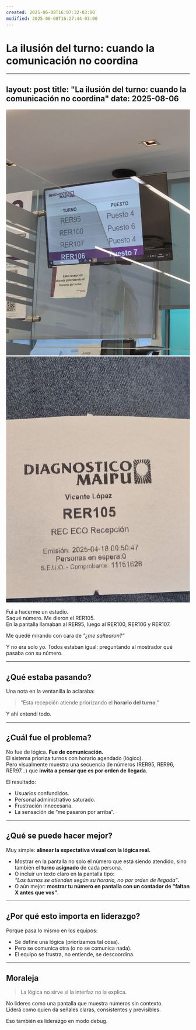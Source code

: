 ```yaml
---
created: 2025-06-08T16:07:32-03:00
modified: 2025-06-08T16:27:44-03:00
---
```


# La ilusión del turno: cuando la comunicación no coordina

---
layout: post
title: "La ilusión del turno: cuando la comunicación no coordina"
date: 2025-08-06
---

![Image](./c8cdf03fecae0bcf4d49c9fa77856bc8.jpg) 
![Image](./2410295cf73fc3144d3ccabdbd43e79c.jpg) 


Fui a hacerme un estudio.  
Saqué número. Me dieron el RER105.  
En la pantalla llamaban al RER95, luego al RER100, RER106 y RER107.

Me quedé mirando con cara de *"¿me saltearon?"*

Y no era solo yo. Todos estaban igual: preguntando al mostrador qué pasaba con su número.

---

## ¿Qué estaba pasando?

Una nota en la ventanilla lo aclaraba:

> “Esta recepción atiende priorizando el **horario del turno**.”

Y ahí entendí todo.

---

## ¿Cuál fue el problema?

No fue de lógica. **Fue de comunicación.**  
El sistema prioriza turnos con horario agendado (lógico).  
Pero visualmente muestra una secuencia de números (RER95, RER96, RER97...) que **invita a pensar que es por orden de llegada**.

El resultado:

- Usuarios confundidos.
- Personal administrativo saturado.
- Frustración innecesaria.
- La sensación de “me pasaron por arriba”.

---

## ¿Qué se puede hacer mejor?

Muy simple: **alinear la expectativa visual con la lógica real.**

- Mostrar en la pantalla no solo el número que está siendo atendido, sino también el **turno asignado** de cada persona.
- O incluir un texto claro en la pantalla tipo:  
  *“Los turnos se atienden según su horario, no por orden de llegada”*.
- O aún mejor: **mostrar tu número en pantalla con un contador de “faltan X antes que vos”**.

---

## ¿Por qué esto importa en liderazgo?

Porque pasa lo mismo en los equipos:

- Se define una lógica (priorizamos tal cosa).
- Pero se comunica otra (o no se comunica nada).
- El equipo se frustra, no entiende, se descoordina.

---

## Moraleja

> La lógica no sirve si la interfaz no la explica.

No lideres como una pantalla que muestra números sin contexto.  
Liderá como quien da señales claras, consistentes y previsibles.

Eso también es liderazgo en modo debug.
